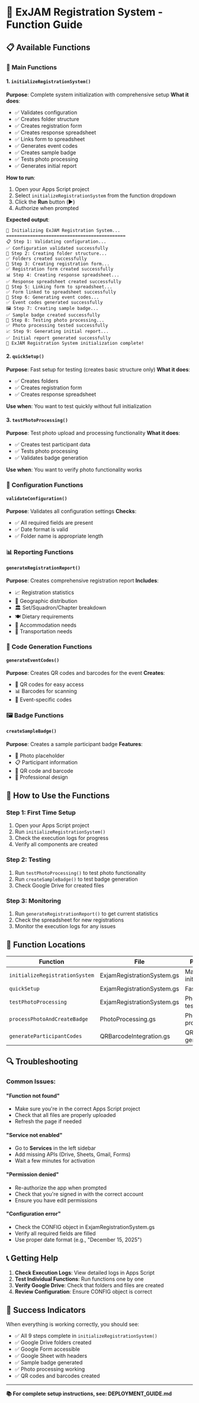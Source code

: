 # 🚀 ExJAM Registration System - Function Guide

## 📋 Available Functions

### 🎯 **Main Functions**

#### 1. `initializeRegistrationSystem()`
**Purpose**: Complete system initialization with comprehensive setup
**What it does**:
- ✅ Validates configuration
- ✅ Creates folder structure
- ✅ Creates registration form
- ✅ Creates response spreadsheet
- ✅ Links form to spreadsheet
- ✅ Generates event codes
- ✅ Creates sample badge
- ✅ Tests photo processing
- ✅ Generates initial report

**How to run**:
1. Open your Apps Script project
2. Select `initializeRegistrationSystem` from the function dropdown
3. Click the **Run** button (▶️)
4. Authorize when prompted

**Expected output**:
```
🚀 Initializing ExJAM Registration System...
=============================================
📋 Step 1: Validating configuration...
✅ Configuration validated successfully
📁 Step 2: Creating folder structure...
✅ Folders created successfully
📝 Step 3: Creating registration form...
✅ Registration form created successfully
📊 Step 4: Creating response spreadsheet...
✅ Response spreadsheet created successfully
🔗 Step 5: Linking form to spreadsheet...
✅ Form linked to spreadsheet successfully
🎫 Step 6: Generating event codes...
✅ Event codes generated successfully
🖼️ Step 7: Creating sample badge...
✅ Sample badge created successfully
📸 Step 8: Testing photo processing...
✅ Photo processing tested successfully
📈 Step 9: Generating initial report...
✅ Initial report generated successfully
🎉 ExJAM Registration System initialization complete!
```

#### 2. `quickSetup()`
**Purpose**: Fast setup for testing (creates basic structure only)
**What it does**:
- ✅ Creates folders
- ✅ Creates registration form
- ✅ Creates response spreadsheet

**Use when**: You want to test quickly without full initialization

#### 3. `testPhotoProcessing()`
**Purpose**: Test photo upload and processing functionality
**What it does**:
- ✅ Creates test participant data
- ✅ Tests photo processing
- ✅ Validates badge generation

**Use when**: You want to verify photo functionality works

### 🔧 **Configuration Functions**

#### `validateConfiguration()`
**Purpose**: Validates all configuration settings
**Checks**:
- ✅ All required fields are present
- ✅ Date format is valid
- ✅ Folder name is appropriate length

### 📊 **Reporting Functions**

#### `generateRegistrationReport()`
**Purpose**: Creates comprehensive registration report
**Includes**:
- 📈 Registration statistics
- 📍 Geographic distribution
- 🏛️ Set/Squadron/Chapter breakdown
- 🍽️ Dietary requirements
- 🏨 Accommodation needs
- 🚗 Transportation needs

### 🎫 **Code Generation Functions**

#### `generateEventCodes()`
**Purpose**: Creates QR codes and barcodes for the event
**Creates**:
- 📱 QR codes for easy access
- 📊 Barcodes for scanning
- 🎫 Event-specific codes

### 🖼️ **Badge Functions**

#### `createSampleBadge()`
**Purpose**: Creates a sample participant badge
**Features**:
- 📸 Photo placeholder
- 📋 Participant information
- 🎫 QR code and barcode
- 🎨 Professional design

## 🎯 **How to Use the Functions**

### **Step 1: First Time Setup**
1. Open your Apps Script project
2. Run `initializeRegistrationSystem()`
3. Check the execution logs for progress
4. Verify all components are created

### **Step 2: Testing**
1. Run `testPhotoProcessing()` to test photo functionality
2. Run `createSampleBadge()` to test badge generation
3. Check Google Drive for created files

### **Step 3: Monitoring**
1. Run `generateRegistrationReport()` to get current statistics
2. Check the spreadsheet for new registrations
3. Monitor the execution logs for any issues

## 📍 **Function Locations**

| Function | File | Purpose |
|----------|------|---------|
| `initializeRegistrationSystem` | ExjamRegistrationSystem.gs | Main initialization |
| `quickSetup` | ExjamRegistrationSystem.gs | Fast setup |
| `testPhotoProcessing` | ExjamRegistrationSystem.gs | Photo testing |
| `processPhotoAndCreateBadge` | PhotoProcessing.gs | Photo processing |
| `generateParticipantCodes` | QRBarcodeIntegration.gs | QR/Barcode generation |

## 🔍 **Troubleshooting**

### **Common Issues:**

#### "Function not found"
- Make sure you're in the correct Apps Script project
- Check that all files are properly uploaded
- Refresh the page if needed

#### "Service not enabled"
- Go to **Services** in the left sidebar
- Add missing APIs (Drive, Sheets, Gmail, Forms)
- Wait a few minutes for activation

#### "Permission denied"
- Re-authorize the app when prompted
- Check that you're signed in with the correct account
- Ensure you have edit permissions

#### "Configuration error"
- Check the CONFIG object in ExjamRegistrationSystem.gs
- Verify all required fields are filled
- Use proper date format (e.g., "December 15, 2025")

## 📞 **Getting Help**

1. **Check Execution Logs**: View detailed logs in Apps Script
2. **Test Individual Functions**: Run functions one by one
3. **Verify Google Drive**: Check that folders and files are created
4. **Review Configuration**: Ensure CONFIG object is correct

## 🎉 **Success Indicators**

When everything is working correctly, you should see:
- ✅ All 9 steps complete in `initializeRegistrationSystem()`
- ✅ Google Drive folders created
- ✅ Google Form accessible
- ✅ Google Sheet with headers
- ✅ Sample badge generated
- ✅ Photo processing working
- ✅ QR codes and barcodes created

---
**📚 For complete setup instructions, see: DEPLOYMENT_GUIDE.md**
